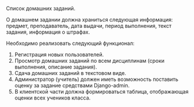 Список домашних заданий.

О домашнем задании должна храниться следующая информация: предмет,
преподаватель, дата выдачи, период выполнения, текст задания, информация о штрафах.

Необходимо реализовать следующий функционал:

1. Регистрация новых пользователей.
2. Просмотр домашних заданий по всем дисциплинам (сроки выполнения,
описание задания).
3. Сдача домашних заданий в текстовом виде.
4. Администратор (учитель) должен иметь возможность поставить оценку за
задание средствами Django-admin.
5. В клиентской части должна формироваться таблица, отображающая оценки
всех учеников класса.
